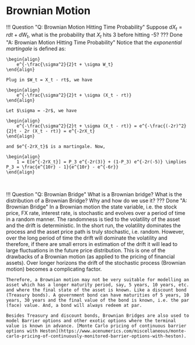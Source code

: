 # Brownian Motion

!!! Question "Q: Brownian Motion Hitting Time Probability"
    Suppose $dX_t = rdt + dW_t$, what is the probability that $X_t$ hits 3 before hitting -5?
??? Done "A: Brownian Motion Hitting Time Probability" 
    Notice that the *exponential martingale* is defined as:
    
    \begin{align}
        e^{-\frac{\sigma^2}{2}t + \sigma W_t}
    \end{align}
    
    Plug in $W_t = X_t - rt$, we have
    
    \begin{align}
        e^{-\frac{\sigma^2}{2}t + \sigma (X_t - rt)}
    \end{align}

    Let $\sigma = -2r$, we have

    \begin{align}
        e^{-\frac{\sigma^2}{2}t + \sigma (X_t - rt)} = e^{-\frac{(-2r)^2}{2}t - 2r (X_t - rt)} = e^{-2rX_t}
    \end{align}

    and $e^{-2rX_t}$ is a martingale. Now,

    \begin{align}
        1 = E[e^{-2rX_t}] = P_3 e^{-2r(3)} + (1-P_3) e^{-2r(-5)} \implies P_3 = \frac{e^{10r} - 1}{e^{10r} - e^{-6r}}
    \end{align}

&nbsp;&nbsp;&nbsp;&nbsp;&nbsp;

!!! Question "Q: Brownian Bridge"
    What is a Brownian bridge? What is the distribution of a Brownian Bridge? Why and how do we use it?
??? Done "A: Brownian Bridge" 
    In a Brownian motion the state variable, i.e. the stock price, FX rate, interest rate, is stochastic and evolves over a period of time in a random manner. The randomness is tied to the volatility of the asset and the drift is deterministic. In the short run, the volatility dominates the process and the asset price path is truly stochastic, i.e. random. However, over the long period of time the drift will dominate the volatility and therefore, if there are small errors in estimation of the drift it will lead to large fluctuations in the future price distribution. This is one of the drawbacks of a Brownian motion (as applied to the pricing of financial assets). Over longer horizons the drift of the stochastic process (Brownian motion) becomes a complicating factor.

    Therefore, a Brownian motion may not be very suitable for modelling an asset which has a longer maturity period, say, 5 years, 10 years, etc. and where the final state of the asset is known. Like a discount bond (Treasury bonds). A government bond can have maturities of 5 years, 10 years, 30 years and the final value of the bond is known, i.e. the par (face) value. And, a bond will always redeem at par.

    Besides Treasury and discount bonds, Brownian Bridges are also used to model Barrier options and other exotic options where the terminal value is known in advance. [Monte Carlo pricing of continuous barrier options with Heston](https://www.acenumerics.com/miscellaneous/monte-carlo-pricing-of-continuously-monitored-barrier-options-with-heston).
